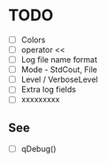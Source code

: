# TODO

- [ ] Colors
- [ ] operator <<
- [ ] Log file name format
- [ ] Mode - StdCout, File
- [ ] Level / VerboseLevel
- [ ] Extra log fields
- [ ] xxxxxxxxx

## See

- [ ] qDebug()

